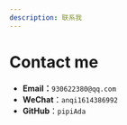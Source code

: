 ```yaml
---
description: 联系我
---
```


# Contact me

* **Email：**`930622380@qq.com`
* **WeChat**：`anqi1614386992`
* **GitHub**：`pipiAda`



